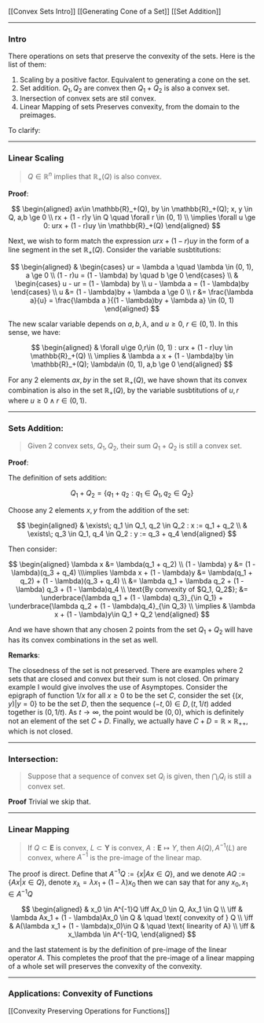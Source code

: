 [[Convex Sets Intro]]
[[Generating Cone of a Set]]
[[Set Addition]]

---
### **Intro**

There operations on sets that preserve the convexity of the sets. Here is the list of them: 

1. Scaling by a positive factor. Equivalent to generating a cone on the set. 
2. Set addition. $Q_1, Q_2$ are convex then $Q_1 + Q_2$ is also a convex set. 
3. Inersection of convex sets are stil convex. 
4. Linear Mapping of sets Preserves convexity, from the domain to the preimages. 

To clarify: 

---
### **Linear Scaling**

> $Q \in \mathbb{R}^n$ implies that $\mathbb{R}_+(Q)$ is also convex. 

**Proof**: 

$$
\begin{aligned}
    ax\in \mathbb{R}_+(Q), by \in \mathbb{R}_+(Q); x, y \in Q, a,b \ge 0
    \\
    rx + (1 - r)y \in Q \quad \forall r \in (0, 1)
    \\
    \implies \forall u \ge 0: urx + (1 - r)uy \in \mathbb{R}_+(Q)
\end{aligned}
$$


Next, we wish to form match the expression $urx + (1 - r)uy$ in the form of a line segment in the set $\mathbb{R}_+(Q)$. Consider the variable susbtitutions: 

$$
\begin{aligned}
    & 
    \begin{cases}
        ur = \lambda a \quad \lambda \in (0, 1), a \ge 0
        \\
        (1 - r)u = (1 - \lambda) by \quad b \ge 0         
    \end{cases}
    \\
    & 
    \begin{cases}
        u - ur = (1 - \lambda) by 
        \\
        u - \lambda a = (1 - \lambda)by    
    \end{cases}
    \\
    u &= (1 - \lambda)by + \lambda a \ge 0 
    \\
    r &= \frac{\lambda a}{u} = \frac{\lambda a }{(1 - \lambda)by + \lambda a} \in (0, 1)
\end{aligned}
$$

The new scalar variable depends on $a, b, \lambda$, and $u \ge 0$, $r\in (0, 1)$. In this sense, we have: 

$$
\begin{aligned}
    & \forall u\ge 0,r\in (0, 1)  : urx + (1 - r)uy \in \mathbb{R}_+(Q)
    \\
    \implies
    & \lambda a x + (1 - \lambda)by \in \mathbb{R}_+(Q); \lambda\in (0, 1), a,b \ge 0 
\end{aligned}
$$

For any 2 elements $ax, by$ in the set $\mathbb{R}_+(Q)$, we have shown that its convex combination is also in the set $\mathbb{R}_+(Q)$, by the variable susbtitutions of $u, r$ where $u \ge 0 \;\wedge\; r\in (0, 1)$. 


---
### **Sets Addition**: 

> Given 2 convex sets, $Q_1, Q_2$, their sum $Q_1 + Q_2$ is still a convex set. 

**Proof**: 

The definition of sets addition: 

$$
Q_1 + Q_2 = \left\lbrace
    q_1 + q_2: q_1 \in Q_1, q_2 \in Q_2
\right\rbrace
$$

Choose any 2 elements $x, y$ from the addition of the set: 

$$
\begin{aligned}
    & \exists\; q_1 \in Q_1, q_2 \in Q_2 : x := q_1 + q_2
    \\
    & \exists\; q_3 \in Q_1, q_4 \in Q_2 : y := q_3 + q_4
\end{aligned}
$$

Then consider: 

$$
\begin{aligned}
    \lambda x &= \lambda(q_1 + q_2)
    \\
    (1 - \lambda) y &= (1 - \lambda)(q_3 + q_4)
    \\\implies
    \lambda x + (1 - \lambda)y &= 
    \lambda(q_1 + q_2) + (1 - \lambda)(q_3 + q_4)
    \\
    &= 
    \lambda q_1 + \lambda q_2 + (1 - \lambda) q_3 + (1 - \lambda)q_4
    \\
    \text{By convexity of $Q_1, Q_2$}; &= \underbrace{\lambda q_1 + (1 - \lambda) q_3}_{\in Q_1} + 
    \underbrace{\lambda q_2  + (1 - \lambda)q_4}_{\in Q_3}
    \\
    \implies &
    \lambda x + (1 - \lambda)y\in Q_1 + Q_2
\end{aligned}
$$

And we have shown that any chosen 2 points from the set $Q_1 + Q_2$ will have has its convex combinations in the set as well.

**Remarks**:

The closedness of the set is not preserved. There are examples where 2 sets that are closed and convex but their sum is not closed. On primary example I would give involves the use of Asymptopes. Consider the epigraph of function $1/x$ for all $x \ge 0$ to be the set $C$, consider the set $\{(x, y)| y = 0\}$ to be the set $D$, then the sequence $(-t, 0)\in D, (t, 1/t)$ added together is $(0, 1/t)$. As $t \rightarrow \infty$, the point would be $(0, 0)$, which is definitely not an element of the set $C + D$. Finally, we actually have $C + D = \mathbb R \times \mathbb R_{++}$, which is not closed. 


---
### **Intersection:** 

> Suppose that a sequence of convex set $Q_i$ is given, then $\bigcap_iQ_i$ is still a convex set. 

**Proof**
Trivial we skip that. 


---
### **Linear Mapping**

> If $Q \subset \mathbf{E}$ is convex, $L \subset \mathbf{Y}$ is convex, $A:\mathbf{E}\mapsto Y$, then $A(Q), A^{-1}(L)$ are convex, where $A^{-1}$ is the pre-image of the linear map. 

The proof is direct. Define that $A^{-1}Q := \{x| Ax \in Q\}$, and we denote $AQ := \{Ax|x\in Q\}$, denote $x_\lambda = \lambda x_1 + (1 - \lambda)x_0$ then we can say that for any $x_0, x_1 \in A^{-1}Q$

$$
\begin{aligned}
    & x_0 \in A^{-1}Q \iff Ax_0 \in Q, Ax_1 \in Q
    \\
    \iff & 
    \lambda Ax_1 + (1 - \lambda)Ax_0 \in Q &  \quad \text{ convexity of } Q
    \\
    \iff
    & A(\lambda x_1 + (1 - \lambda)x_0)\in Q & \quad \text{ linearity of A}
    \\
    \iff 
    & x_\lambda \in A^{-1}Q, 
\end{aligned}
$$

and the last statement is by the definition of pre-image of the linear operator $A$. This completes the proof that the pre-image of a linear mapping of a whole set will preserves the convexity of the convexity. 



---
### **Applications: Convexity of Functions**

[[Convexity Preserving Operations for Functions]]




